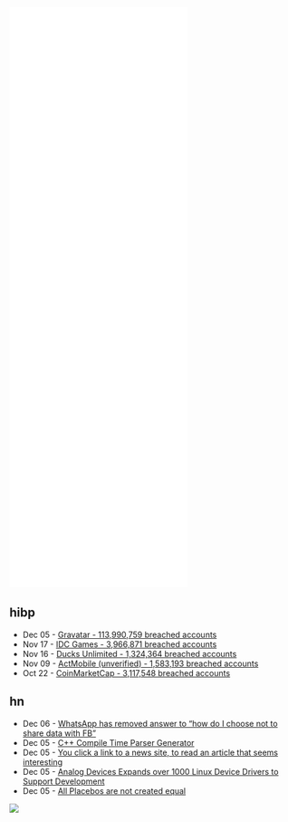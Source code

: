 ![Metrics](https://raw.githubusercontent.com/phixion/phixion/master/metrics.svg)

## hibp

<!--
for https://github.com/phixion/phixion/blob/main/.github/workflows/feeds.yml
-->
<!--START_SECTION:haveibeenpwnd-->
- Dec 05 - [Gravatar - 113,990,759 breached accounts](https://haveibeenpwned.com/PwnedWebsites#Gravatar)
- Nov 17 - [IDC Games - 3,966,871 breached accounts](https://haveibeenpwned.com/PwnedWebsites#IDCGames)
- Nov 16 - [Ducks Unlimited - 1,324,364 breached accounts](https://haveibeenpwned.com/PwnedWebsites#DucksUnlimited)
- Nov 09 - [ActMobile (unverified) - 1,583,193 breached accounts](https://haveibeenpwned.com/PwnedWebsites#ActMobile)
- Oct 22 - [CoinMarketCap - 3,117,548 breached accounts](https://haveibeenpwned.com/PwnedWebsites#CoinMarketCap)
<!--END_SECTION:haveibeenpwnd-->

## hn

<!--
for https://github.com/phixion/phixion/blob/main/.github/workflows/feeds.yml
-->
<!--START_SECTION:hn-->
- Dec 06 - [WhatsApp has removed answer to “how do I choose not to share data with FB”](https://faq.whatsapp.com/general/26000016)
- Dec 05 - [C++ Compile Time Parser Generator](https://github.com/peter-winter/ctpg)
- Dec 05 - [You click a link to a news site, to read an article that seems interesting](https://mastodon.technology/@rysiek/107390725207653910)
- Dec 05 - [Analog Devices Expands over 1000 Linux Device Drivers to Support Development](https://www.analog.com/en/about-adi/news-room/press-releases/2021/11-30-2021-analog-devices-expands-linux-distribution.html)
- Dec 05 - [All Placebos are not created equal](https://atis.substack.com/p/all-placebos-are-not-created-equal)
<!--END_SECTION:hn-->

<!--
for https://yhype.me
-->
![](https://hit.yhype.me/github/profile?user_id=13013670)
